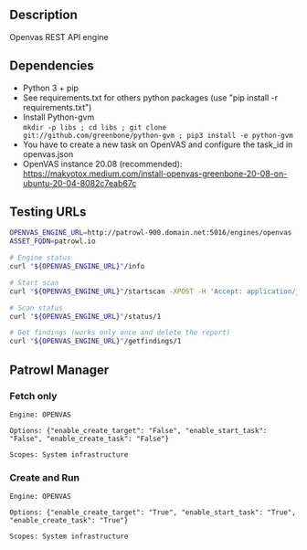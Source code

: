 ## Description
Openvas REST API engine


## Dependencies
- Python 3 + pip
- See requirements.txt for others python packages (use "pip install -r requirements.txt")
- Install Python-gvm\
  `mkdir -p libs ; cd libs ; git clone git://github.com/greenbone/python-gvm ; pip3 install -e python-gvm`
- You have to create a new task on OpenVAS and configure the task_id in openvas.json
- OpenVAS instance 20.08 (recommended): https://makyotox.medium.com/install-openvas-greenbone-20-08-on-ubuntu-20-04-8082c7eab67c

## Testing URLs

```bash
OPENVAS_ENGINE_URL=http://patrowl-900.domain.net:5016/engines/openvas
ASSET_FQDN=patrowl.io

# Engine status
curl "${OPENVAS_ENGINE_URL}"/info

# Start scan
curl "${OPENVAS_ENGINE_URL}"/startscan -XPOST -H 'Accept: application/json' -H 'Content-type: application/json' -d "{\"scan_id\": 1, \"options\": {\"enable_create_task\": \"False\", \"enable_create_target\": \"False\", \"enable_start_task\": \"False\"}, \"assets\": [{\"datatype\": \"domain\", \"criticity\": \"medium\", \"id\": 1, \"value\": \"$ASSET_FQDN\"}], \"engine_id\": 9}"

# Scan status
curl "${OPENVAS_ENGINE_URL}"/status/1

# Get findings (works only once and delete the report)
curl "${OPENVAS_ENGINE_URL}"/getfindings/1
```

## Patrowl Manager

### Fetch only

```
Engine: OPENVAS

Options: {"enable_create_target": "False", "enable_start_task": "False", "enable_create_task": "False"}

Scopes: System infrastructure

```

### Create and Run

```
Engine: OPENVAS

Options: {"enable_create_target": "True", "enable_start_task": "True", "enable_create_task": "True"}

Scopes: System infrastructure

```
